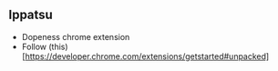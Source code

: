 ## Ippatsu
- Dopeness chrome extension
- Follow (this)[https://developer.chrome.com/extensions/getstarted#unpacked]
